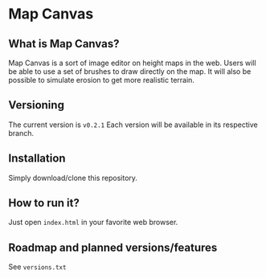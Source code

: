 # Map Canvas

## What is Map Canvas?
Map Canvas is a sort of image editor on height maps in the web. Users will be able to use
a set of brushes to draw directly on the map. It will also be possible to simulate erosion
to get more realistic terrain.

## Versioning
The current version is ```v0.2.1``` Each version will be available in its respective branch.

## Installation
Simply download/clone this repository.

## How to run it?
Just open ```index.html``` in your favorite web browser.

## Roadmap and planned versions/features
See ```versions.txt```
